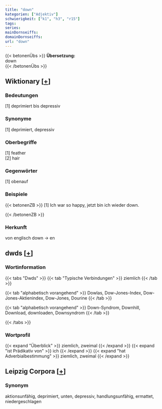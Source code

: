 ```yaml
---
title: "down"
kategorien: ["Adjektiv"]
schwierigkeit: ["k1", "h3", "r15"]
tags:
series:
mainDornseiffs:
domainDornseiffs:
url: "down"
---
```


{{< betonenÜbs >}}
**Übersetzung:**  
down  
{{< /betonenÜbs >}}

## Wiktionary [[+](https://de.wiktionary.org/wiki/down)]

### Bedeutungen
[1] deprimiert bis depressiv  

### Synonyme
[1] deprimiert, depressiv  

### Oberbegriffe
[1] feather  
[2] hair  

### Gegenwörter
[1] obenauf  

### Beispiele
{{< betonenZB >}}
[1] Ich war so happy, jetzt bin ich wieder down.  

{{< /betonenZB >}}
### Herkunft
von englisch down → en  



## dwds [[+](https://www.dwds.de/wb/down)]

### Wortinformation
{{< tabs "Dwds" >}}
{{< tab "Typische Verbindungen" >}}
ziemlich
{{< /tab >}}

{{< tab "alphabetisch vorangehend" >}}
Dowlas, Dow-Jones-Index, Dow-Jones-Aktienindex, Dow-Jones, Dourine
{{< /tab >}}

{{< tab "alphabetisch vorangehend" >}}
Down-Syndrom, Downhill, Download, downloaden, Downsyndrom
{{< /tab >}}

{{< /tabs >}}

### Wortprofil
{{< expand "Überblick" >}} ziemlich, zweimal {{< /expand >}}
{{< expand "ist Prädikativ von" >}} ich {{< /expand >}}
{{< expand "hat Adverbialbestimmung" >}} ziemlich, zweimal {{< /expand >}}

## Leipzig Corpora [[+](https://corpora.uni-leipzig.de/en/res?word=down&corpusId=deu_newscrawl-public_2018)]


### Synonym
aktionsunfähig, deprimiert, unten, depressiv, handlungsunfähig, ermattet, niedergeschlagen

